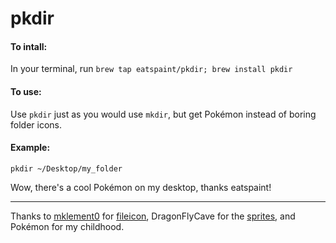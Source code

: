 # pkdir
#### To intall: 
In your terminal, run `brew tap eatspaint/pkdir; brew install pkdir`
#### To use: 
Use `pkdir` just as you would use `mkdir`, but get Pokémon instead of boring folder icons.
#### Example:
```
pkdir ~/Desktop/my_folder
```
Wow, there's a cool Pokémon on my desktop, thanks eatspaint!
***
Thanks to [mklement0](https://github.com/mklement0) for [fileicon](https://github.com/mklement0/fileicon), DragonFlyCave for the [sprites](http://www.dragonflycave.com/sprites.aspx), and Pokémon for my childhood.
